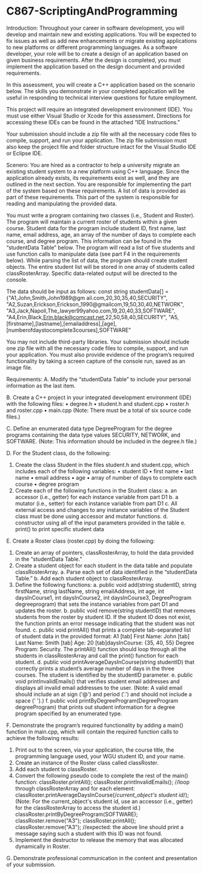 # C867-ScriptingAndProgramming


Introduction:
Throughout your career in software development, you will develop and maintain new and existing applications. You will be expected to fix issues as well as add new enhancements or migrate existing applications to new platforms or different programming languages. As a software developer, your role will be to create a design of an application based on given business requirements. After the design is completed, you must implement the application based on the design document and provided requirements.

In this assessment, you will create a C++ application based on the scenario below. The skills you demonstrate in your completed application will be useful in responding to technical interview questions for future employment. 

This project will require an integrated development environment (IDE). You must use either Visual Studio or Xcode for this assessment. Directions for accessing these IDEs can be found in the attached “IDE Instructions.”

Your submission should include a zip file with all the necessary code files to compile, support, and run your application. The zip file submission must also keep the project file and folder structure intact for the Visual Studio IDE or Eclipse IDE.


Scenero:
You are hired as a contractor to help a university migrate an existing student system to a new platform using C++ language. Since the application already exists, its requirements exist as well, and they are outlined in the next section. You are responsible for implementing the part of the system based on these requirements. A list of data is provided as part of these requirements. This part of the system is responsible for reading and manipulating the provided data.

You must write a program containing two classes (i.e., Student and Roster). The program will maintain a current roster of students within a given course. Student data for the program include student ID, first name, last name, email address, age, an array of the number of days to complete each course, and degree program. This information can be found in the “studentData Table” below. The program will read a list of five students and use function calls to manipulate data (see part F4 in the requirements below). While parsing the list of data, the program should create student objects. The entire student list will be stored in one array of students called classRosterArray. Specific data-related output will be directed to the console.

The data should be input as follows:
const string studentData[] = 
{"A1,John,Smith,John1989@gm ail.com,20,30,35,40,SECURITY", "A2,Suzan,Erickson,Erickson_1990@gmailcom,19,50,30,40,NETWORK", "A3,Jack,Napoli,The_lawyer99yahoo.com,19,20,40,33,SOFTWARE", "A4,Erin,Black,Erin.black@comcast.net,22,50,58,40,SECURITY", "A5,[firstname],[lastname],[emailaddress],[age], [numberofdaystocomplete3courses],SOFTWARE"

You may not include third-party libraries. Your submission should include one zip file with all the necessary code files to compile, support, and run your application. You must also provide evidence of the program’s required functionality by taking a screen capture of the console run, saved as an image file.


Requirements:
A.  Modify the “studentData Table” to include your personal information as the last item.

B.  Create a C++ project in your integrated development environment (IDE) with the following files:
  •  degree.h
  •  student.h and student.cpp
  •  roster.h and roster.cpp
  •  main.cpp
(Note: There must be a total of six source code files.)
 
C.  Define an enumerated data type DegreeProgram for the degree programs containing the data type values SECURITY, NETWORK, and SOFTWARE.
(Note: This information should be included in the degree.h file.)
 
D.  For the Student class, do the following:
1.  Create the class Student  in the files student.h and student.cpp, which includes each of the following variables:
  •  student ID
  •  first name
  •   last name
  •  email address
  •  age
  •  array of number of days to complete each course
  •  degree program
2.  Create each of the following functions in the Student class:
  a.  an accessor (i.e., getter) for each instance variable from part D1
  b.  a mutator (i.e., setter) for each instance variable from part D1
  c.  All external access and changes to any instance variables of the Student class must be done using accessor and mutator functions.
  d.  constructor using all of the input parameters provided in the table
  e.  print() to print specific student data
 
E.  Create a Roster class (roster.cpp) by doing the following:
  1.  Create an array of pointers, classRosterArray, to hold the data provided in the “studentData Table.”
  2.  Create a student object for each student in the data table and populate classRosterArray.
    a.  Parse each set of data identified in the “studentData Table.”
    b.  Add each student object to classRosterArray.
  3.  Define the following functions:
    a.  public void add(string studentID, string firstName, string lastName, string emailAddress, int age, int daysInCourse1, int daysInCourse2, int daysInCourse3,             DegreeProgram degreeprogram)  that sets the instance variables from part D1 and updates the roster.
    b.  public void remove(string studentID)  that removes students from the roster by student ID. If the student ID does not exist, the function prints an error               message indicating that the student was not found.
    c. public void printAll() that prints a complete tab-separated list of student data in the provided format: A1 [tab] First Name: John [tab] Last Name: Smith [tab]        Age: 20 [tab]daysInCourse: {35, 40, 55} Degree Program: Security. The printAll() function should loop through all the students in classRosterArray and call the        print() function for each student.
    d.  public void printAverageDaysInCourse(string studentID)  that correctly prints a student’s average number of days in the three courses. The student is                  identified by the studentID parameter.
    e.  public void printInvalidEmails() that verifies student email addresses and displays all invalid email addresses to the user.
(Note: A valid email should include an at sign ('@') and period ('.') and should not include a space (' ').)
    f.  public void printByDegreeProgram(DegreeProgram degreeProgram) that prints out student information for a degree program specified by an enumerated type.
 
F.  Demonstrate the program’s required functionality by adding a main() function in main.cpp, which will contain the required function calls to achieve the following       results:
  1.  Print out to the screen, via your application, the course title, the programming language used, your WGU student ID, and your name.
  2.  Create an instance of the Roster class called classRoster.
  3.  Add each student to classRoster.
  4.  Convert the following pseudo code to complete the rest of the  main() function:
      classRoster.printAll();
      classRoster.printInvalidEmails();
      //loop through classRosterArray and for each element:
      classRoster.printAverageDaysInCourse(/*current_object's student id*/);
(Note: For the current_object's student id, use an accessor (i.e., getter) for the classRosterArray to access the student id.)
      classRoster.printByDegreeProgram(SOFTWARE);
      classRoster.remove("A3");
      classRoster.printAll();
      classRoster.remove("A3");
      //expected: the above line should print a message saying such a student with this ID was not found.
  5.  Implement the destructor to release the memory that was allocated dynamically in Roster.
 
G.  Demonstrate professional communication in the content and presentation of your submission.
